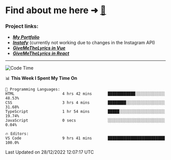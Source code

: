 # Find about me here ➜ [🧑](https://pauabella.dev)

### Project links:
- ***[My Portfolio](https://pauabella.dev)***
- ***[Instafy](https://instafy.me)*** (currently not working due to changes in the Instagram API)
- ***[GiveMeTheLyrics in Vue](https://lyrics.pauabella.dev)***
- ***[GiveMeTheLyrics in React](https://pauabella.dev/GiveMeTheLyrics)***

---
<!--START_SECTION:waka-->
![Code Time](http://img.shields.io/badge/Code%20Time-1%2C758%20hrs%2021%20mins-blue)

📊 **This Week I Spent My Time On** 

```text
💬 Programming Languages: 
HTML                     4 hrs 42 mins       ████████████░░░░░░░░░░░░░   48.53% 
CSS                      3 hrs 4 mins        ████████░░░░░░░░░░░░░░░░░   31.68% 
TypeScript               1 hr 54 mins        █████░░░░░░░░░░░░░░░░░░░░   19.74% 
JavaScript               0 secs              ░░░░░░░░░░░░░░░░░░░░░░░░░   0.04%

🔥 Editors: 
VS Code                  9 hrs 41 mins       █████████████████████████   100.0%

```


 Last Updated on 28/12/2022 12:07:17 UTC
<!--END_SECTION:waka-->
